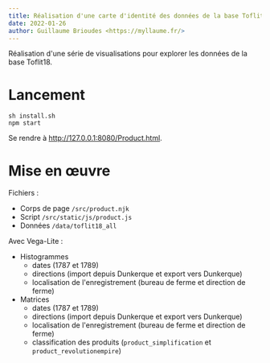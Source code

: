 ```yaml
---
title: Réalisation d'une carte d'identité des données de la base Toflit18
date: 2022-01-26
author: Guillaume Brioudes <https://myllaume.fr/>
---
```


Réalisation d'une série de visualisations pour explorer les données de la base Toflit18.

# Lancement

```
sh install.sh
npm start
```

Se rendre à http://127.0.0.1:8080/Product.html.

# Mise en œuvre

Fichiers :

- Corps de page `/src/product.njk`
- Script `/src/static/js/product.js`
- Données `/data/toflit18_all`

Avec Vega-Lite :

- Histogrammes
    - dates (1787 et 1789)
    - directions (import depuis Dunkerque et export vers Dunkerque)
    - localisation de l'enregistrement (bureau de ferme et direction de ferme)
- Matrices
    - dates (1787 et 1789)
    - directions (import depuis Dunkerque et export vers Dunkerque)
    - localisation de l'enregistrement (bureau de ferme et direction de ferme)
    - classification des produits (`product_simplification` et `product_revolutionempire`)
